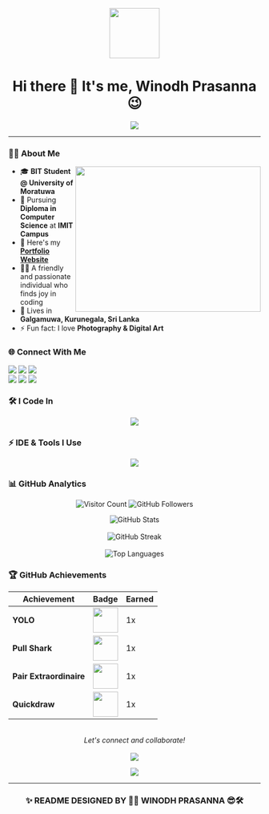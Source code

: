 <p align="center">
  <img src="https://github.com/7oSkaaa/7oSkaaa/blob/main/Images/about_me.gif?raw=true" width=100px>
</p>

<h1 align="center">Hi there 👋 It's me, <b>Winodh Prasanna</b> 😉</h1>

<p align="center">
  <a href="https://github.com/DenverCoder1/readme-typing-svg">
    <img src="https://readme-typing-svg.herokuapp.com?font=Fira+Code&weight=600&size=26&duration=4000&pause=1000&color=20C20E&center=true&vCenter=true&width=600&height=80&lines=Full+Stack+Developer;Python+Enthusiast;Creative+Web+Designer;Problem+Solver">
  </a>
</p>

---

<h3> 👨‍💻 About Me  </h3>

<img align="right" width="370" height="290" src="https://i.pinimg.com/originals/47/f0/34/47f0342cec72b800463bf003eac1257e.gif">

- 🎓 **BIT Student @ University of Moratuwa**  
- 🌱 Pursuing **Diploma in Computer Science** at **IMIT Campus**  
- 🔭 Here's my [**Portfolio Website**](https://WINODH-PRASANNA.github.io/My-Portfolio/)  
- 👩‍💻 A friendly and passionate individual who finds joy in coding  
- 🏡 Lives in **Galgamuwa, Kurunegala, Sri Lanka**  
- ⚡ Fun fact: I love **Photography & Digital Art**  


<h3> 🌐 Connect With Me  </h3>

[<img src="https://img.shields.io/badge/LinkedIn-0077B5?style=for-the-badge&logo=Linkedin&logoColor=white" />](https://www.linkedin.com/in/winodh-prasanna/) 
[<img src="https://img.shields.io/badge/Facebook-1877F2?style=for-the-badge&logo=facebook&logoColor=white" />](https://www.facebook.com/profile.php?id=61575625475553&mibextid=ZbWKwL) 
[<img src="https://img.shields.io/badge/Pinterest-%23E60023.svg?&style=for-the-badge&logo=Pinterest&logoColor=white" />](https://www.pinterest.com/winodhprasannablog/_boards/)  
[<img src="https://img.shields.io/badge/-Hackerrank-2EC866?style=for-the-badge&logo=HackerRank&logoColor=white" />](https://www.hackerrank.com/profile/winodh_prasanna1) 
[<img src="https://img.shields.io/badge/-LeetCode-FFA116?style=for-the-badge&logo=LeetCode&logoColor=white" />](https://leetcode.com/u/Winodh-Prasanna/) 
[<img src="https://img.shields.io/badge/-YouTube-%23E60023?style=for-the-badge&logo=YouTube&logoColor=white" />]()  


<h3> 🛠️ I Code In  </h3>

<p align="center">
  <a href="https://skillicons.dev">
    <img src="https://skillicons.dev/icons?i=html,css,bootstrap,tailwind,js,ts,java,python,django,php,mysql,nodejs,react,nextjs,materialui,vite,vue,mongodb,spring,dotnet,cs,angular,laravel" />
  </a>
</p>


<h3> ⚡ IDE & Tools I Use  </h3>

<p align="center">
  <a href="https://skillicons.dev">
    <img src="https://skillicons.dev/icons?i=vscode,idea,pycharm,git,github,postman,eclipse,sublime,ps,ai,xd,kali,dart,flutter,visualstudio,androidstudio,firebase,wordpress" />
  </a>
</p>



<h3> 📊 GitHub Analytics  </h3>

<p align="center">
  <img src="https://komarev.com/ghpvc/?username=WINODH-PRASANNA&style=for-the-badge&color=blueviolet" alt="Visitor Count" />
  <img src="https://img.shields.io/github/followers/WINODH-PRASANNA?style=for-the-badge&color=blueviolet" alt="GitHub Followers">
</p>

<p align="center">
  <img src="https://github-readme-stats.vercel.app/api?username=WINODH-PRASANNA&show_icons=true&theme=tokyonight" alt="GitHub Stats" />
  <br><br>
  <img src="https://github-readme-streak-stats.herokuapp.com/?user=WINODH-PRASANNA&theme=tokyonight" alt="GitHub Streak" />
  <br><br>
  <img src="https://github-readme-stats.vercel.app/api/top-langs/?username=WINODH-PRASANNA&layout=compact&theme=tokyonight" alt="Top Languages" />
</p>  



<h3> 🏆 GitHub Achievements  </h3>

<div align="center">

| Achievement | Badge | Earned |
|-------------|-------|--------|
| **YOLO** | <img src="https://github.githubassets.com/images/modules/profile/achievements/yolo-default.png" width="50"/> | 1x |
| **Pull Shark** | <img src="https://github.githubassets.com/images/modules/profile/achievements/pull-shark-default.png" width="50"/> | 1x |
| **Pair Extraordinaire** | <img src="https://github.githubassets.com/images/modules/profile/achievements/pair-extraordinaire-default.png" width="50"/> | 1x |
| **Quickdraw** | <img src="https://github.githubassets.com/images/modules/profile/achievements/quickdraw-default.png" width="50"/> | 1x |

</div>



<p align="center">
  <br>
  <i>Let's connect and collaborate!</i>  
  <br><br>
  <img src="https://img.shields.io/badge/Open%20to%20Opportunities-Yes!-success?style=for-the-badge">  
</p>

<p align="center">
  <a href="https://github.com/WINODH-PRASANNA?tab=repositories">
    <img src="https://img.shields.io/badge/Check%20out%20my%20work-Click%20here!-blueviolet?style=for-the-badge&color=blueviolet">
  </a>
</p>

---

<h3 align="center">
✨ README DESIGNED BY 🚀😉 WINODH PRASANNA 😎🛠️
</h3>


